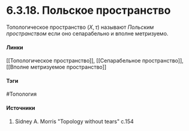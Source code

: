 # 6.3.18. Польское пространство
Топологическое пространство $(X,\tau)$ называют *Польским пространством* если оно сепарабельно и вполне метризуемо.
#### Линки
 [[Топологическое пространство]],
 [[Сепарабельное пространство]],
 [[Вполне метризуемое пространство]]
#### Тэги
 #Топология 
#### Источники
1. Sidney A. Morris "Topology without tears" c.154
